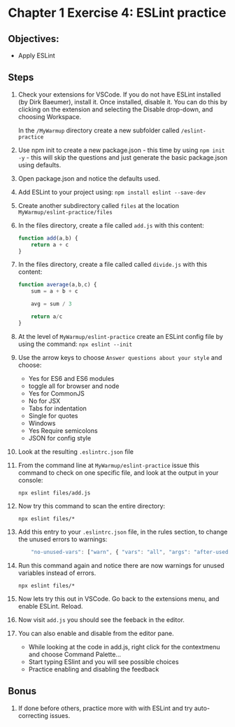 # Chapter 1 Exercise 4: ESLint practice

## Objectives:
* Apply ESLint

## Steps


1. Check your extensions for VSCode. If you do not have ESLint installed (by Dirk Baeumer), install it. Once installed, disable it. You can do this by clicking on the extension and selecting the Disable drop-down, and choosing Workspace.

    In the `/MyWarmup` directory create a new subfolder called `/eslint-practice`

1. Use npm init to create a new package.json - this time by using `npm init -y` - this will skip the questions and just generate the basic package.json using defaults.

1. Open package.json and notice the defaults used.

1. Add ESLint to your project using: `npm install eslint --save-dev`

1. Create another subdirectory called `files` at the location
`MyWarmup/eslint-practice/files`

1. In the files directory, create a file called `add.js` with this content:
    ``` javascript
    function add(a,b) {
        return a + c
    }
    ```

1. In the files directory, create a file called called `divide.js` with this content:

    ``` javascript
    function average(a,b,c) {
        sum = a + b + c

        avg = sum / 3

        return a/c
    }
    ```

1. At the level of `MyWarmup/eslint-practice` create an ESLint config file by using the command: 
`npx eslint --init`

1. Use the arrow keys to choose `Answer questions about your style` and choose:
    * Yes for ES6 and ES6 modules
    * toggle all for browser and node
    * Yes for CommonJS
    * No for JSX
    * Tabs for indentation
    * Single for quotes
    * Windows
    * Yes Require semicolons 
    * JSON for config style

1. Look at the resulting `.eslintrc.json` file

1. From the command line at `MyWarmup/eslint-practice` issue this command to check on one specific file, and look at the output in your console:
    ```
    npx eslint files/add.js   
    ```

1. Now try this command to scan the entire directory:
    ```
    npx eslint files/*
    ```

1. Add this entry to your `.eslintrc.json` file, in the rules section, to change the unused errors to warnings:
    ``` javascript
        "no-unused-vars": ["warn", { "vars": "all", "args": "after-used", "ignoreRestSiblings": false }]
    ```

1. Run this command again and notice there are now warnings for unused variables instead of errors.
    ```
    npx eslint files/*
    ```

1. Now lets try this out in VSCode. Go back to the extensions menu, and enable ESLint. Reload.

1. Now visit `add.js` you should see the feeback in the editor.

1. You can also enable and disable from the editor pane. 
    * While looking at the code in add.js, right click for the contextmenu and choose Command Palette...
    * Start typing ESlint and you will see possible choices
    * Practice enabling and disabling the feedback
## Bonus
1. If done before others, practice more with with ESLint and try auto-correcting issues.